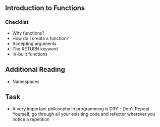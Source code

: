 ## Introduction to Functions
### Checklist
* Why functions?
* How do I create a function?
* Accepting arguments
* The RETURN keyword
* In-built functions

## Additional Reading
* Namespaces

## Task
* A very important philosophy in programming is DRY - Don't Repeat Yourself, go through all your exisiting code and refactor wherever you notice a repetition